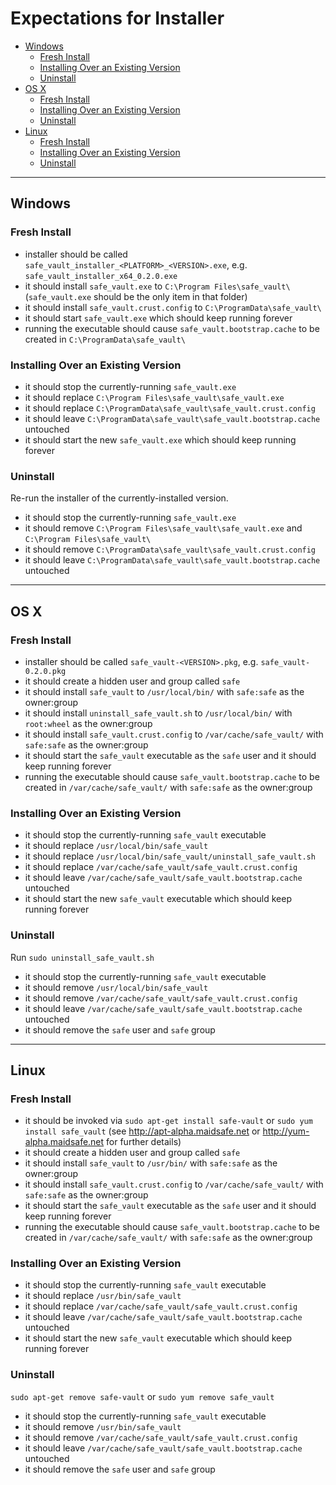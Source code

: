 # Expectations for Installer

- [Windows](#windows)
  - [Fresh Install](#fresh-install)
  - [Installing Over an Existing Version](#installing-over-an-existing-version)
  - [Uninstall](#uninstall)
- [OS X](#os-x)
  - [Fresh Install](#fresh-install-1)
  - [Installing Over an Existing Version](#installing-over-an-existing-version-1)
  - [Uninstall](#uninstall-1)
- [Linux](#linux)
  - [Fresh Install](#fresh-install-2)
  - [Installing Over an Existing Version](#installing-over-an-existing-version-2)
  - [Uninstall](#uninstall-2)

----------------------------------------------------------------------------------------------------

## Windows

### Fresh Install

- installer should be called `safe_vault_installer_<PLATFORM>_<VERSION>.exe`, e.g. `safe_vault_installer_x64_0.2.0.exe`
- it should install `safe_vault.exe` to `C:\Program Files\safe_vault\` (`safe_vault.exe` should be the only item in that folder)
- it should install `safe_vault.crust.config` to `C:\ProgramData\safe_vault\`
- it should start `safe_vault.exe` which should keep running forever
- running the executable should cause `safe_vault.bootstrap.cache` to be created in `C:\ProgramData\safe_vault\`

### Installing Over an Existing Version

- it should stop the currently-running `safe_vault.exe`
- it should replace `C:\Program Files\safe_vault\safe_vault.exe`
- it should replace `C:\ProgramData\safe_vault\safe_vault.crust.config`
- it should leave `C:\ProgramData\safe_vault\safe_vault.bootstrap.cache` untouched
- it should start the new `safe_vault.exe` which should keep running forever

### Uninstall

Re-run the installer of the currently-installed version.

- it should stop the currently-running `safe_vault.exe`
- it should remove `C:\Program Files\safe_vault\safe_vault.exe` and `C:\Program Files\safe_vault\`
- it should remove `C:\ProgramData\safe_vault\safe_vault.crust.config`
- it should leave `C:\ProgramData\safe_vault\safe_vault.bootstrap.cache` untouched

----------------------------------------------------------------------------------------------------

## OS X

### Fresh Install

- installer should be called `safe_vault-<VERSION>.pkg`, e.g. `safe_vault-0.2.0.pkg`
- it should create a hidden user and group called `safe`
- it should install `safe_vault` to `/usr/local/bin/` with `safe:safe` as the owner:group
- it should install `uninstall_safe_vault.sh` to `/usr/local/bin/` with `root:wheel` as the owner:group
- it should install `safe_vault.crust.config` to `/var/cache/safe_vault/` with `safe:safe` as the owner:group
- it should start the `safe_vault` executable as the `safe` user and it should keep running forever
- running the executable should cause `safe_vault.bootstrap.cache` to be created in `/var/cache/safe_vault/` with `safe:safe` as the owner:group

### Installing Over an Existing Version

- it should stop the currently-running `safe_vault` executable
- it should replace `/usr/local/bin/safe_vault`
- it should replace `/usr/local/bin/safe_vault/uninstall_safe_vault.sh`
- it should replace `/var/cache/safe_vault/safe_vault.crust.config`
- it should leave `/var/cache/safe_vault/safe_vault.bootstrap.cache` untouched
- it should start the new `safe_vault` executable which should keep running forever

### Uninstall

Run `sudo uninstall_safe_vault.sh`

- it should stop the currently-running `safe_vault` executable
- it should remove `/usr/local/bin/safe_vault`
- it should remove `/var/cache/safe_vault/safe_vault.crust.config`
- it should leave `/var/cache/safe_vault/safe_vault.bootstrap.cache` untouched
- it should remove the `safe` user and `safe` group

----------------------------------------------------------------------------------------------------

## Linux

### Fresh Install

- it should be invoked via `sudo apt-get install safe-vault` or `sudo yum install safe_vault` (see http://apt-alpha.maidsafe.net or http://yum-alpha.maidsafe.net for further details)
- it should create a hidden user and group called `safe`
- it should install `safe_vault` to `/usr/bin/` with `safe:safe` as the owner:group
- it should install `safe_vault.crust.config` to `/var/cache/safe_vault/` with `safe:safe` as the owner:group
- it should start the `safe_vault` executable as the `safe` user and it should keep running forever
- running the executable should cause `safe_vault.bootstrap.cache` to be created in `/var/cache/safe_vault/` with `safe:safe` as the owner:group

### Installing Over an Existing Version

- it should stop the currently-running `safe_vault` executable
- it should replace `/usr/bin/safe_vault`
- it should replace `/var/cache/safe_vault/safe_vault.crust.config`
- it should leave `/var/cache/safe_vault/safe_vault.bootstrap.cache` untouched
- it should start the new `safe_vault` executable which should keep running forever

### Uninstall

`sudo apt-get remove safe-vault` or `sudo yum remove safe_vault`

- it should stop the currently-running `safe_vault` executable
- it should remove `/usr/bin/safe_vault`
- it should remove `/var/cache/safe_vault/safe_vault.crust.config`
- it should leave `/var/cache/safe_vault/safe_vault.bootstrap.cache` untouched
- it should remove the `safe` user and `safe` group
